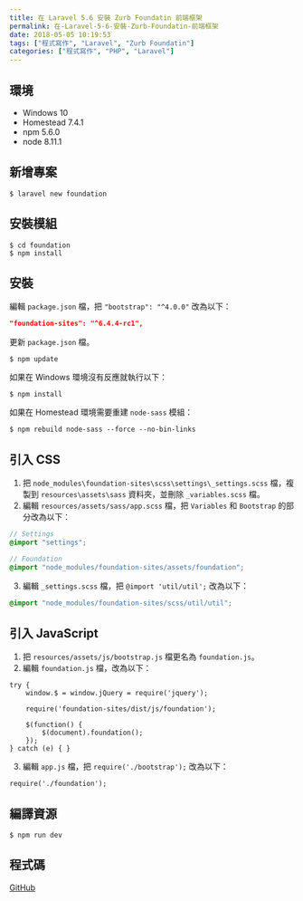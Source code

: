 ```yaml
---
title: 在 Laravel 5.6 安裝 Zurb Foundatin 前端框架
permalink: 在-Laravel-5-6-安裝-Zurb-Foundatin-前端框架
date: 2018-05-05 10:19:53
tags: ["程式寫作", "Laravel", "Zurb Foundatin"]
categories: ["程式寫作", "PHP", "Laravel"]
---
```


## 環境
- Windows 10
- Homestead 7.4.1
- npm 5.6.0
- node 8.11.1

## 新增專案
```
$ laravel new foundation
```

## 安裝模組
```
$ cd foundation
$ npm install
```

## 安裝
編輯 `package.json` 檔，把 `"bootstrap": "^4.0.0"` 改為以下：
```JSON
"foundation-sites": "^6.4.4-rc1",
```
更新 `package.json` 檔。
```
$ npm update
```
如果在 Windows 環境沒有反應就執行以下：
```
$ npm install
```
如果在 Homestead 環境需要重建 `node-sass` 模組：
```
$ npm rebuild node-sass --force --no-bin-links
```

## 引入 CSS
1. 把 `node_modules\foundation-sites\scss\settings\_settings.scss` 檔，複製到 `resources\assets\sass` 資料夾，並刪除 `_variables.scss` 檔。
2. 編輯 `resources/assets/sass/app.scss` 檔，把 `Variables` 和 `Bootstrap` 的部分改為以下：

```SCSS
// Settings
@import "settings";

// Foundation
@import "node_modules/foundation-sites/assets/foundation";
```
3. 編輯 `_settings.scss` 檔，把 `@import 'util/util';` 改為以下：

```SCSS
@import "node_modules/foundation-sites/scss/util/util";
```

## 引入 JavaScript
1. 把 `resources/assets/js/bootstrap.js` 檔更名為 `foundation.js`。
2. 編輯 `foundation.js` 檔，改為以下：

```JS
try {
    window.$ = window.jQuery = require('jquery');

    require('foundation-sites/dist/js/foundation');

    $(function() {
        $(document).foundation();
    });
} catch (e) { }
```
3. 編輯 `app.js` 檔，把 `require('./bootstrap');` 改為以下：

```jS
require('./foundation');
```

## 編譯資源
```
$ npm run dev
```

## 程式碼
[GitHub](https://github.com/memochou1993/laravel-foundation)